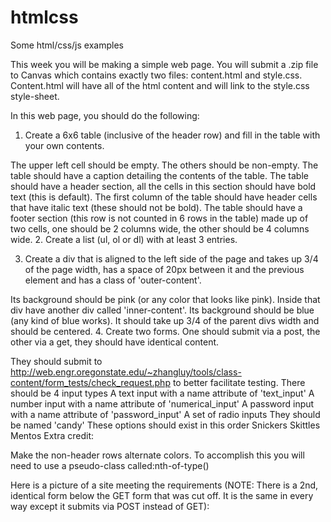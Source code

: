 # htmlcss
Some html/css/js examples

This week you will be making a simple web page. You will submit a .zip file to Canvas which contains exactly two files: content.html and style.css. Content.html will have all of the html content and will link to the style.css style-sheet.

In this web page, you should do the following:

1. Create a 6x6 table (inclusive of the header row) and fill in the table with your own contents.

The upper left cell should be empty. The others should be non-empty.
The table should have a caption detailing the contents of the table.
The table should have a header section, all the cells in this section should have bold text (this is default).
The first column of the table should have header cells that have italic text (these should not be bold).
The table should have a footer section (this row is not counted in 6 rows in the table) made up of two cells, one should be 2 columns wide, the other should be 4 columns wide.
2. Create a list (ul, ol or dl) with at least 3 entries.

3. Create a div that is aligned to the left side of the page and takes up 3/4 of the page width, has a space of 20px between it and the previous element and has a class of 'outer-content'.

Its background should be pink (or any color that looks like pink).
Inside that div have another div called 'inner-content'.
Its background should be blue (any kind of blue works).
It should take up 3/4 of the parent divs width and should be centered.
4. Create two forms. One should submit via a post, the other via a get, they should have identical content.

They should submit to http://web.engr.oregonstate.edu/~zhangluy/tools/class-content/form_tests/check_request.php to better facilitate testing.
There should be 4 input types
A text input with a name attribute of 'text_input'
A number input with a name attribute of 'numerical_input'
A password input with a name attribute of 'password_input'
A set of radio inputs
They should be named 'candy'
These options should exist in this order
Snickers
Skittles
Mentos
Extra credit:

Make the non-header rows alternate colors. To accomplish this you will need to use a pseudo-class called:nth-of-type()

Here is a picture of a site meeting the requirements (NOTE: There is a 2nd, identical form below the GET form that was cut off. It is the same in every way except it submits via POST instead of GET):
